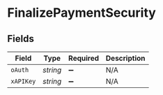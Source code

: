 # FinalizePaymentSecurity


## Fields

| Field              | Type               | Required           | Description        |
| ------------------ | ------------------ | ------------------ | ------------------ |
| `oAuth`            | *string*           | :heavy_minus_sign: | N/A                |
| `xAPIKey`          | *string*           | :heavy_minus_sign: | N/A                |